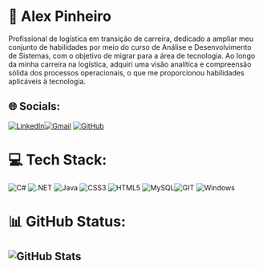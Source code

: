 # 💫 Alex Pinheiro
Profissional de logística em transição de carreira, dedicado a ampliar meu conjunto de habilidades por meio do curso de Análise e Desenvolvimento de Sistemas, com o objetivo de migrar para a área de tecnologia. Ao longo da minha carreira na logística, adquiri uma visão analítica e compreensão sólida dos processos operacionais, o que me proporcionou habilidades aplicáveis à tecnologia.


## 🌐 Socials:
[![LinkedIn](https://img.shields.io/badge/LinkedIn-0077B5?style=for-the-badge&logo=linkedin&logoColor=white)](https://www.linkedin.com/in/alexpinheiro93/)[![Gmail](https://img.shields.io/badge/Gmail-333333?style=for-the-badge&logo=gmail&logoColor=red)](alexpinheiro008@gmail.com)
[![GitHub](https://img.shields.io/badge/GitHub-100000?style=for-the-badge&logo=github&logoColor=white)](https://github.com/https://github.com/Pinheiro-Alex) 

# 💻 Tech Stack:
![C#](https://img.shields.io/badge/C%23-239120?style=for-the-badge&logo=c-sharp&logoColor=white)
![.NET](https://img.shields.io/badge/.NET-5C2D91?style=for-the-badge&logo=.net&logoColor=white)
![Java](https://img.shields.io/badge/java-%23ED8B00.svg?style=for-the-badge&logo=openjdk&logoColor=white)  ![CSS3](https://img.shields.io/badge/css3-%231572B6.svg?style=for-the-badge&logo=css3&logoColor=white) ![HTML5](https://img.shields.io/badge/html5-%23E34F26.svg?style=for-the-badge&logo=html5&logoColor=white)
![MySQL](https://img.shields.io/badge/MySQL-00000F?style=for-the-badge&logo=mysql&logoColor=white)![GIT](https://img.shields.io/badge/Git-fc6d26?style=for-the-badge&logo=git&logoColor=white)
	![Windows](https://img.shields.io/badge/Windows-000?style=for-the-badge&logo=windows&logoColor=2CA5E0)
# 📊 GitHub Status:
![GitHub Stats](https://github-readme-stats.vercel.app/api?username=Pinheiro-Alex&theme=transparent&bg_color=000&border_color=30A3DC&show_icons=true&icon_color=30A3DC&title_color=E94D5F&text_color=FFF)
---
